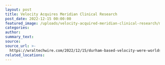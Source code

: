 ```yaml
---
layout: post
title: Velocity Acquires Meridian Clinical Research
post_date: 2022-12-15 00:00:00
featured_image: /uploads/velocity-acquired-meridian-clinical-research/meridian-logo.jpg
categories:
author:
summary_text:
source:
source_url: >-
  https://wraltechwire.com/2022/12/15/durham-based-velocity-were-worlds-largest-clinical-research-network-after-latest-deal/
related_locations:
---
```

